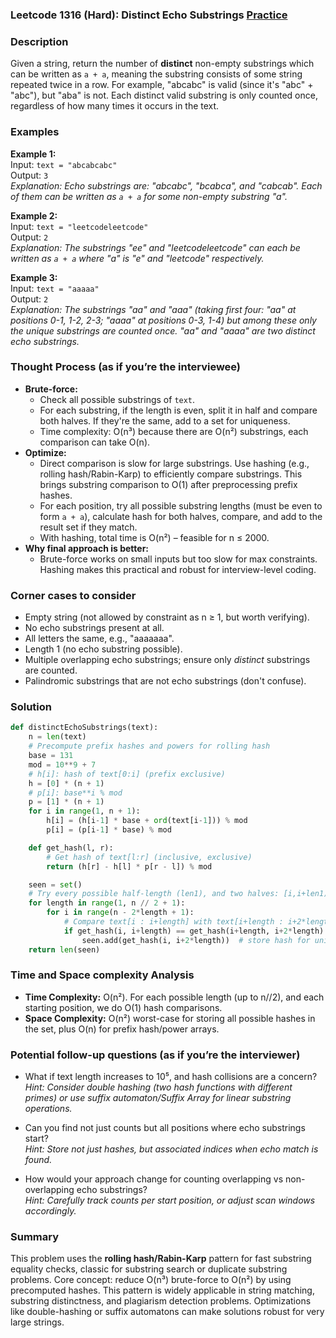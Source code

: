 ### Leetcode 1316 (Hard): Distinct Echo Substrings [Practice](https://leetcode.com/problems/distinct-echo-substrings)

### Description  
Given a string, return the number of **distinct** non-empty substrings which can be written as `a + a`, meaning the substring consists of some string repeated twice in a row. For example, "abcabc" is valid (since it's "abc" + "abc"), but "aba" is not. Each distinct valid substring is only counted once, regardless of how many times it occurs in the text.

### Examples  

**Example 1:**  
Input: `text = "abcabcabc"`  
Output: `3`  
*Explanation: Echo substrings are: "abcabc", "bcabca", and "cabcab". Each of them can be written as `a + a` for some non-empty substring "a".*

**Example 2:**  
Input: `text = "leetcodeleetcode"`  
Output: `2`  
*Explanation: The substrings "ee" and "leetcodeleetcode" can each be written as `a + a` where "a" is "e" and "leetcode" respectively.*

**Example 3:**  
Input: `text = "aaaaa"`  
Output: `2`  
*Explanation: The substrings "aa" and "aaa" (taking first four: "aa" at positions 0-1, 1-2, 2-3; "aaaa" at positions 0-3, 1-4) but among these only the unique substrings are counted once. "aa" and "aaaa" are two distinct echo substrings.*

### Thought Process (as if you’re the interviewee)  
- **Brute-force:**  
  - Check all possible substrings of `text`.
  - For each substring, if the length is even, split it in half and compare both halves. If they're the same, add to a set for uniqueness.
  - Time complexity: O(n³) because there are O(n²) substrings, each comparison can take O(n).
- **Optimize:**  
  - Direct comparison is slow for large substrings. Use hashing (e.g., rolling hash/Rabin-Karp) to efficiently compare substrings. This brings substring comparison to O(1) after preprocessing prefix hashes.
  - For each position, try all possible substring lengths (must be even to form `a + a`), calculate hash for both halves, compare, and add to the result set if they match.
  - With hashing, total time is O(n²) – feasible for n ≤ 2000.
- **Why final approach is better:**  
  - Brute-force works on small inputs but too slow for max constraints. Hashing makes this practical and robust for interview-level coding.

### Corner cases to consider  
- Empty string (not allowed by constraint as n ≥ 1, but worth verifying).
- No echo substrings present at all.
- All letters the same, e.g., "aaaaaaa".
- Length 1 (no echo substring possible).
- Multiple overlapping echo substrings; ensure only *distinct* substrings are counted.
- Palindromic substrings that are not echo substrings (don't confuse).

### Solution

```python
def distinctEchoSubstrings(text):
    n = len(text)
    # Precompute prefix hashes and powers for rolling hash
    base = 131
    mod = 10**9 + 7
    # h[i]: hash of text[0:i] (prefix exclusive)
    h = [0] * (n + 1)
    # p[i]: base**i % mod
    p = [1] * (n + 1)
    for i in range(1, n + 1):
        h[i] = (h[i-1] * base + ord(text[i-1])) % mod
        p[i] = (p[i-1] * base) % mod

    def get_hash(l, r):
        # Get hash of text[l:r] (inclusive, exclusive)
        return (h[r] - h[l] * p[r - l]) % mod

    seen = set()
    # Try every possible half-length (len1), and two halves: [i,i+len1), [i+len1,i+2*len1)
    for length in range(1, n // 2 + 1):
        for i in range(n - 2*length + 1):
            # Compare text[i : i+length] with text[i+length : i+2*length]
            if get_hash(i, i+length) == get_hash(i+length, i+2*length):
                seen.add(get_hash(i, i+2*length))  # store hash for uniqueness
    return len(seen)
```

### Time and Space complexity Analysis  

- **Time Complexity:** O(n²). For each possible length (up to n//2), and each starting position, we do O(1) hash comparisons.  
- **Space Complexity:** O(n²) worst-case for storing all possible hashes in the set, plus O(n) for prefix hash/power arrays.

### Potential follow-up questions (as if you’re the interviewer)  

- What if text length increases to 10⁵, and hash collisions are a concern?  
  *Hint: Consider double hashing (two hash functions with different primes) or use suffix automaton/Suffix Array for linear substring operations.*

- Can you find not just counts but all positions where echo substrings start?  
  *Hint: Store not just hashes, but associated indices when echo match is found.*

- How would your approach change for counting overlapping vs non-overlapping echo substrings?  
  *Hint: Carefully track counts per start position, or adjust scan windows accordingly.*

### Summary
This problem uses the **rolling hash/Rabin-Karp** pattern for fast substring equality checks, classic for substring search or duplicate substring problems. Core concept: reduce O(n³) brute-force to O(n²) by using precomputed hashes. This pattern is widely applicable in string matching, substring distinctness, and plagiarism detection problems. Optimizations like double-hashing or suffix automatons can make solutions robust for very large strings.